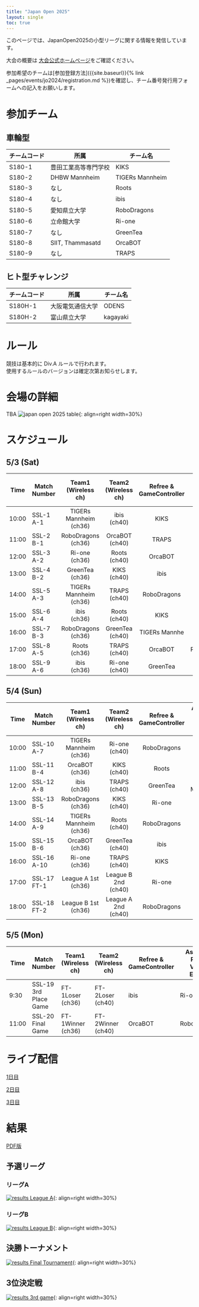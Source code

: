 ```yaml
---
title: "Japan Open 2025"
layout: single
toc: true
--- 
```


このページでは、JapanOpen2025の小型リーグに関する情報を発信しています。

大会の概要は [大会公式ホームページ](https://www.robocup.or.jp/JapanOpen2025/)をご確認ください。

参加希望のチームは[参加登録方法]({{site.baseurl}}{% link _pages/events/jo2024/registration.md %})を確認し、チーム番号発行用フォームへの記入をお願いします。

# 参加チーム
## 車輪型

|チームコード|所属|チーム名|
|---|---|---|
|S180-1|豊田工業高等専門学校|KIKS|
|S180-2|DHBW Mannheim|TIGERs Mannheim|
|S180-3|なし|Roots|
|S180-4|なし|ibis|
|S180-5|愛知県立大学|RoboDragons|
|S180-6|立命館大学|Ri-one|
|S180-7|なし|GreenTea|
|S180-8|SIIT, Thammasatd|OrcaBOT|
|S180-9|なし|TRAPS|



## ヒト型チャレンジ

|チームコード|所属|チーム名|
|---|---|---|
|S180H-1|大阪電気通信大学|ODENS|
|S180H-2|富山県立大学|kagayaki|


# ルール
競技は基本的に Div.A ルールで行われます。  
使用するルールのバージョンは確定次第お知らせします。

# 会場の詳細
TBA
![japan open 2025 table](images/map_s180.png){: align=right width=30%}

# スケジュール
## 5/3 (Sat)


| Time  | Match Number | Team1<br>(Wireless ch)   | Team2<br>(Wireless ch)      | Refree &<br>GameController | Assistant Ref. &<br>Vision Expert | 
| ----- | ------------ |:------------------------:|:---------------------------:|:--------------------------:|:---------------------------------:| 
| 10:00 | SSL-1<br>A-1 | TIGERs Mannheim<br>(ch36)| ibis<br>(ch40)              | KIKS                       | GreenTea                          | 
| 11:00 | SSL-2<br>B-1 | RoboDragons<br>(ch36)    | OrcaBOT<br>(ch40)           | TRAPS                      | ibis                              | 
| 12:00 | SSL-3<br>A-2 | Ri-one<br>(ch36)         | Roots<br>(ch40)             | OrcaBOT                    | TIGERs Mannheim                   | 
| 13:00 | SSL-4<br>B-2 | GreenTea<br>(ch36)       | KIKS<br>(ch40)              | ibis                       | Ri-one                            | 
| 14:00 | SSL-5<br>A-3 | TIGERs Mannheim<br>(ch36)| TRAPS<br>(ch40)             | RoboDragons                | GreenTea                          | 
| 15:00 | SSL-6<br>A-4 | ibis<br>(ch36)           | Roots<br>(ch40)             | KIKS                       | OrcaBOT                           | 
| 16:00 | SSL-7<br>B-3 | RoboDragons<br>(ch36)    | GreenTea<br>(ch40)          | TIGERs Mannhe              | Ri-one                            | 
| 17:00 | SSL-8<br>A-5 | Roots<br>(ch36)          | TRAPS<br>(ch40)             | OrcaBOT                    | RoboDragons                       | 
| 18:00 | SSL-9<br>A-6 | ibis<br>(ch36)           | Ri-one<br>(ch40)            | GreenTea                   | TRAPS                             | 

## 5/4 (Sun)

| Time  | Match Number   | Team1<br>(Wireless ch)   | Team2<br>(Wireless ch)      | Refree &<br>GameController | Assistant Ref. &<br>Vision Expert | 
| ----- | -------------- |:------------------------:|:---------------------------:|:--------------------------:|:---------------------------------:| 
| 10:00 | SSL-10<br>A-7  | TIGERs Mannheim<br>(ch36)| Ri-one<br>(ch40)            | RoboDragons                | TRAPS                             | 
| 11:00 | SSL-11<br>B-4  | OrcaBOT<br>(ch36)        | KIKS<br>(ch40)              | Roots                      | Ri-one                            | 
| 12:00 | SSL-12<br>A-8  | ibis<br>(ch36)           | TRAPS<br>(ch40)             | GreenTea                   | TIGERs Mannheim                   | 
| 13:00 | SSL-13<br>B-5  | RoboDragons<br>(ch36)    | KIKS<br>(ch40)              | Ri-one                     | ibis                              | 
| 14:00 | SSL-14<br>A-9  | TIGERs Mannheim<br>(ch36)| Roots<br>(ch40)             | RoboDragons                | TRAPS                             | 
| 15:00 | SSL-15<br>B-6  | OrcaBOT<br>(ch36)        | GreenTea<br>(ch40)          | ibis                       | Roots                             | 
| 16:00 | SSL-16<br>A-10 | Ri-one<br>(ch36)         | TRAPS<br>(ch40)             | KIKS                       | Roots                             | 
| 17:00 | SSL-17<br>FT-1 | League A 1st<br>(ch36)   | League B 2nd<br>(ch40)      | Ri-one                     | OrcaBOT                           | 
| 18:00 | SSL-18<br>FT-2 | League B 1st<br>(ch36)   | League A 2nd<br>(ch40)      | RoboDragons                | Roots                             | 

## 5/5 (Mon)

| Time  | Match Number             | Team1<br>(Wireless ch)| Team2<br>(Wireless ch)| Refree &<br>GameController | Assistant Ref. &<br>Vision Expert | 
| ----- | ------------------------ | --------------------- | --------------------- | -------------------------- | --------------------------------- | 
| 9:30  | SSL-19<br>3rd Place Game | FT-1Loser<br>(ch36)   | FT-2Loser<br>(ch40)   | ibis                         | Ri-one                                | 
| 11:00 | SSL-20<br>Final Game     | FT-1Winner<br>(ch36)  | FT-2Winner<br>(ch40)  | OrcaBOT                         | RoboDragons                                | 

# ライブ配信
[1日目](https://youtube.com/live/tPviN8eeQGY?feature=share)

[2日目](https://youtube.com/live/zSQ9-xXMb54?feature=share)

[3日目](https://youtube.com/live/q61zFJ8qjLg?feature=share)
  

# 結果
[PDF版](pdf/ssl_matches_2025_results.pdf)

## 予選リーグ
### リーグA
[![results League A](images/league_a_results.png)](images/league_a_results.png){: align=right width=30%}


### リーグB
[![results League B](images/league_b_results.png)](images/league_b_results.png){: align=right width=30%}



## 決勝トーナメント
[![results Final Tournament](images/final_tournament_results.png)](images/final_tournament_results.png){: align=right width=30%}


## 3位決定戦
[![results 3rd game](images/3rd_place_game_results.png)](images/3rd_place_game_results.png){: align=right width=30%}

